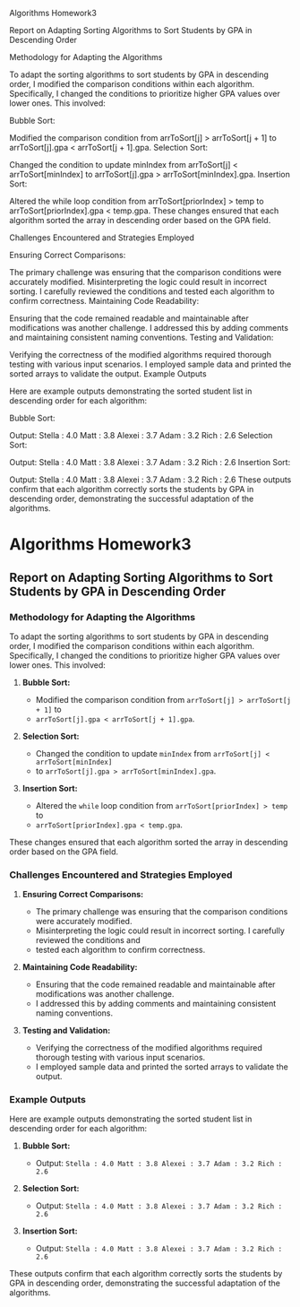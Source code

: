 Algorithms Homework3

Report on Adapting Sorting Algorithms to Sort Students by GPA in Descending Order

Methodology for Adapting the Algorithms

To adapt the sorting algorithms to sort students by GPA in descending order, I modified the comparison conditions within each algorithm. Specifically, I changed the conditions to prioritize higher GPA values over lower ones. This involved:

Bubble Sort:

Modified the comparison condition from arrToSort[j] > arrToSort[j + 1] to
arrToSort[j].gpa < arrToSort[j + 1].gpa.
Selection Sort:

Changed the condition to update minIndex from arrToSort[j] < arrToSort[minIndex]
to arrToSort[j].gpa > arrToSort[minIndex].gpa.
Insertion Sort:

Altered the while loop condition from arrToSort[priorIndex] > temp to
arrToSort[priorIndex].gpa < temp.gpa.
These changes ensured that each algorithm sorted the array in descending order based on the GPA field.

Challenges Encountered and Strategies Employed

Ensuring Correct Comparisons:

The primary challenge was ensuring that the comparison conditions were accurately modified.
Misinterpreting the logic could result in incorrect sorting. I carefully reviewed the conditions and
tested each algorithm to confirm correctness.
Maintaining Code Readability:

Ensuring that the code remained readable and maintainable after modifications was another challenge.
I addressed this by adding comments and maintaining consistent naming conventions.
Testing and Validation:

Verifying the correctness of the modified algorithms required thorough testing with various input scenarios.
I employed sample data and printed the sorted arrays to validate the output.
Example Outputs

Here are example outputs demonstrating the sorted student list in descending order for each algorithm:

Bubble Sort:

Output: Stella : 4.0 Matt : 3.8 Alexei : 3.7 Adam : 3.2 Rich : 2.6
Selection Sort:

Output: Stella : 4.0 Matt : 3.8 Alexei : 3.7 Adam : 3.2 Rich : 2.6
Insertion Sort:

Output: Stella : 4.0 Matt : 3.8 Alexei : 3.7 Adam : 3.2 Rich : 2.6
These outputs confirm that each algorithm correctly sorts the students by GPA in descending order, demonstrating the successful adaptation of the algorithms.
# Algorithms Homework3

## Report on Adapting Sorting Algorithms to Sort Students by GPA in Descending Order

### Methodology for Adapting the Algorithms

To adapt the sorting algorithms to sort students by GPA in descending order, 
I modified the comparison conditions within each algorithm. Specifically, 
I changed the conditions to prioritize higher GPA values over lower ones. This involved:

1. **Bubble Sort:**
    - Modified the comparison condition from `arrToSort[j] > arrToSort[j + 1]` to 
    - `arrToSort[j].gpa < arrToSort[j + 1].gpa`.
    
2. **Selection Sort:**
    - Changed the condition to update `minIndex` from `arrToSort[j] < arrToSort[minIndex]`
    - to `arrToSort[j].gpa > arrToSort[minIndex].gpa`.
    
3. **Insertion Sort:**
    - Altered the `while` loop condition from `arrToSort[priorIndex] > temp` to 
    - `arrToSort[priorIndex].gpa < temp.gpa`.

These changes ensured that each algorithm sorted the array in descending order based on the GPA field.

### Challenges Encountered and Strategies Employed

1. **Ensuring Correct Comparisons:**
    - The primary challenge was ensuring that the comparison conditions were accurately modified. 
    - Misinterpreting the logic could result in incorrect sorting. I carefully reviewed the conditions and 
    - tested each algorithm to confirm correctness.
    
2. **Maintaining Code Readability:**
    - Ensuring that the code remained readable and maintainable after modifications was another challenge.
    - I addressed this by adding comments and maintaining consistent naming conventions.
    
3. **Testing and Validation:**
    - Verifying the correctness of the modified algorithms required thorough testing with various input scenarios.
    - I employed sample data and printed the sorted arrays to validate the output.

### Example Outputs

Here are example outputs demonstrating the sorted student list in descending order for each algorithm:

1. **Bubble Sort:**
    - Output: `Stella : 4.0 Matt : 3.8 Alexei : 3.7 Adam : 3.2 Rich : 2.6`
    
2. **Selection Sort:**
    - Output: `Stella : 4.0 Matt : 3.8 Alexei : 3.7 Adam : 3.2 Rich : 2.6`
    
3. **Insertion Sort:**
    - Output: `Stella : 4.0 Matt : 3.8 Alexei : 3.7 Adam : 3.2 Rich : 2.6`

These outputs confirm that each algorithm correctly sorts the students by GPA in descending order, 
demonstrating the successful adaptation of the algorithms.
